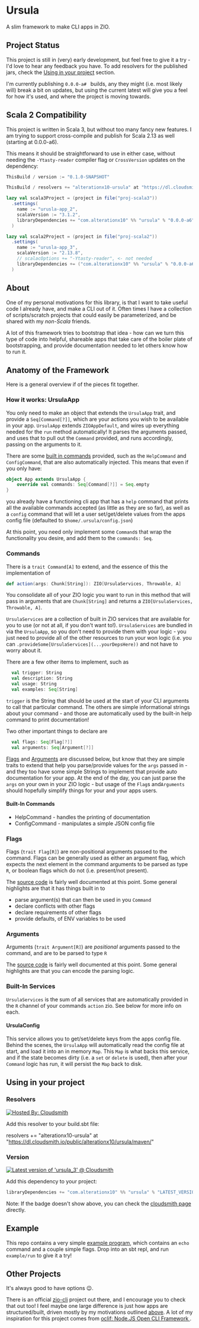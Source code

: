 # Ursula

A slim framework to make CLI apps in ZIO.

## Project Status

This project is still in (very) early development, but feel free to give it a
try - I'd love to hear any feedback you have. To add resolvers for the published
jars, check the [Using in your project](#using-in-your-project) section.

I'm currently publishing `0.0.0-a# ` builds, any they might (i.e. most likely
will) break a bit on updates, but using the current latest will give you a feel
for how it's used, and where the project is moving towards.

## Scala 2 Compatibility

This project is written in Scala 3, but without too many fancy new features. I
am trying to support cross-compile and publish for Scala 2.13 as well (starting
at 0.0.0-a6).

This means it should be straightforward to use in either case, without needing
the `-Ytasty-reader` compiler flag or `CrossVersion` updates on the dependency:

```scala
ThisBuild / version := "0.1.0-SNAPSHOT"

ThisBuild / resolvers += "alterationx10-ursula" at "https://dl.cloudsmith.io/public/alterationx10/ursula/maven/"

lazy val scala3Project = (project in file("proj-scala3"))
  .settings(
    name := "urusla-app_2",
    scalaVersion := "3.1.2",
    libraryDependencies += "com.alterationx10" %% "ursula" % "0.0.0-a6"
  )

lazy val scala2Project = (project in file("proj-scala2"))
  .settings(
    name := "urusla-app_3",
    scalaVersion := "2.13.8",
    // scalacOptions += "-Ytasty-reader", <- not needed
    libraryDependencies += ("com.alterationx10" %% "ursula" % "0.0.0-a6")//.cross(CrossVersion.for2_13Use3) <- not needed
  )
```

## About

One of my personal motivations for this library, is that I want to take useful
code I already have, and make a CLI out of it. Often times I have a collection
of scripts/scratch projects that could easily be parameterized, and be shared
with my _non-Scala_ friends.

A lot of this framework tries to bootstrap that idea - how can we turn this type
of code into helpful, shareable apps that take care of the boiler plate of
bootstrapping, and provide documentation needed to let others know how to run
it.

## Anatomy of the Framework

Here is a general overview if of the pieces fit together.

### How it works: UrsulaApp

You only need to make an object that extends the `UrsulaApp` trait, and provide
a `Seq[Command[?]]`, which are your actions you wish to be available in your
app. `UrsulaApp` extends `ZIOAppDefault`, and wires up everything needed for the
`run` method automatically! It parses the arguments passed, and uses that to
pull out the `Command` provided, and runs accordingly, passing on the arguments
to it.

There are some [built in commands](#built-in-commands) provided, such as the
`HelpCommand` and `ConfigCommand`, that are also automatically injected. This
means that even if you only have:

```scala
object App extends UrsulaApp {
    override val commands: Seq[Command[?]] = Seq.empty
}
```

you already have a functioning cli app that has a `help` command that prints all
the available commands accepted (as little as they are so far), as well as a
`config` command that will let a user set/get/delete values from the apps config
file (defaulted to `$home/.ursula/config.json`)

At this point, you need only implement some `Command`s that wrap the
functionality you desire, and add them to the `commands: Seq`.

### Commands

There is a `trait Command[A]` to extend, and the essence of this the
implementation of

```scala
def action(args: Chunk[String]): ZIO[UrsulaServices, Throwable, A]
```

You consolidate all of your ZIO logic you want to run in this method that will
pass in arguments that are `Chunk[String]` and returns a
`ZIO[UrsulaServices, Throwable, A]`.

`UrsulaServices` are a collection of built in ZIO services that are available
for you to use (or not at all, if you don't want to!). `UrsulaServices` are
bundled in via the `UrsulaApp`, so you don't need to provide them with your
logic - you just need to provide all of the other resources to run your won
logic (i.e. you can `.provideSome[UrsulaServices](...yourDepsHere))` and not
have to worry about it.

There are a few other items to implement, such as

```scala
  val trigger: String
  val description: String
  val usage: String
  val examples: Seq[String]
```

`trigger` is the String that should be used at the start of your CLI arguments
to call that particular command. The others are simple informational strings
about your command - and those are automatically used by the built-in help
command to print documentation!

Two other important things to declare are

```scala
  val flags: Seq[Flag[?]]
  val arguments: Seq[Argument[?]]
```

[Flags](#flags) and [Arguments](#arguments) are discussed below, but know that
they are simple traits to extend that help you parse/provide values for the
`args` passed in - and they too have some simple Strings to implement that
provide auto documentation for your app. At the end of the day, you can just
parse the `args` on your own in your ZIO logic - but usage of the `Flag`s
and`Arguments` should hopefully simplify things for your and your apps users.

#### Built-In Commands

- HelpCommand - handles the printing of documentation
- ConfigCommand - manipulates a simple JSON config file

### Flags

Flags (`trait Flag[R]`) are non-positional arguments passed to the command.
Flags can be generally used as either an argument flag, which expects the next
element in the command arguments to be parsed as type `R`, or boolean flags
which do not (i.e. present/not present).

The
[source code](./ursula/src/main/scala/com/alterationx10/ursula/args/Flag.scala)
is fairly well documented at this point. Some general highlights are that it has
things built in to

- parse argument(s) that can then be used in you `Command`
- declare conflicts with other flags
- declare requirements of other flags
- provide defaults, of ENV variables to be used

### Arguments

Arguments (`trait Argument[R]`) are _positional_ arguments passed to the
command, and are to be parsed to type `R`

The
[source code](./ursula/src/main/scala/com/alterationx10/ursula/args/Argument.scala)
is fairly well documented at this point. Some general highlights are that you
can encode the parsing logic.

### Built-In Services

`UrsulaServices` is the sum of all services that are automatically provided in
the `R` channel of your commands `action` zio. See below for more info on each.

#### UrsulaConfig

This service allows you to get/set/delete keys from the apps config file. Behind
the scenes, the `UrsulaApp` will automatically read the config file at start,
and load it into an in memory `Map`. This `Map` is what backs this service, and
if the state becomes dirty (i.e. a `set` or `delete` is used), then after your
`Command` logic has run, it will persist the `Map` back to disk.

## Using in your project

### Resolvers

[![Hosted By: Cloudsmith](https://img.shields.io/badge/OSS%20hosting%20by-cloudsmith-blue?logo=cloudsmith&style=flat-square)](https://cloudsmith.com)

Add this resolver to your build.sbt file:

resolvers += "alterationx10-ursula" at
"https://dl.cloudsmith.io/public/alterationx10/ursula/maven/"

### Version

[![Latest version of 'ursula_3' @ Cloudsmith](https://api-prd.cloudsmith.io/v1/badges/version/alterationx10/ursula/maven/ursula_3/latest/a=noarch;xg=com.alterationx10/?render=true&show_latest=true)](https://cloudsmith.io/~alterationx10/repos/ursula/packages/detail/maven/ursula_3/latest/a=noarch;xg=com.alterationx10/)

Add this dependency to your project:

```scala
libraryDependencies += "com.alterationx10" %% "ursula" % "LATEST_VERSION"
```

Note: If the badge doesn't show above, you can check the
[cloudsmith page](https://cloudsmith.io/~alterationx10/repos/ursula/packages/)
directly.

## Example

This repo contains a very simple
[example program](./example/src/main/scala/com/alterationx10/example/), which
contains an `echo` command and a couple simple flags. Drop into an sbt repl, and
run `example/run` to give it a try!

## Other Projects

It's always good to have options 😉.

There is an official [zio-cli](https://github.com/zio/zio-cli) project out
there, and I encourage you to check that out too! I feel maybe one large
difference is just how apps are structured/built, driven mostly by my
motivations outlined [above](#about). A lot of my inspiration for this project
comes from [oclif: Node.JS Open CLI Framework ](https://github.com/oclif/oclif).
